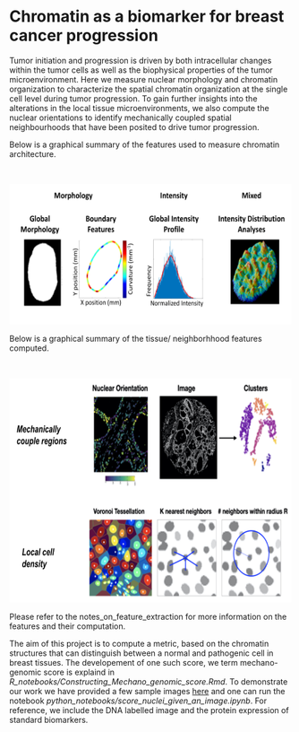 # Chromatin as a biomarker for breast cancer progression

Tumor initiation and progression is driven by both intracellular changes within the tumor cells as well as the biophysical properties of the tumor microenvironment. Here we measure nuclear morphology and chromatin organization to characterize the spatial chromatin organization at the single cell level during tumor progression. To gain further insights into the alterations in the local tissue microenvironments, we also compute the nuclear orientations to identify mechanically coupled spatial neighbourhoods that have been posited to drive tumor progression.

Below is a graphical summary of the features used to measure chromatin architecture. 

<br/> 
<p align="center">
<img src='/nuclear_feat.png' height='250' width='600'>
<br/>

Below is a graphical summary of the tissue/ neighborhhood features computed.

<br/> 
<p align="center">
<img src='/tissue_feat.png' height='400' width='600'>
<br/>

Please refer to the notes_on_feature_extraction for more information on the features and their computation.

The aim of this project is to compute a metric, based on the chromatin structures that can distinguish between a normal and pathogenic cell in breast tissues. The developement of one such score, we term mechano-genomic score is explaind in _R_notebooks/Constructing_Mechano_genomic_score.Rmd_. To demonstrate our work we have provided a few sample images [here](https://www.dropbox.com/sh/4cv8u3zoma8xth0/AAB-sUA_sG8Y1q0GHZ1JqSHGa?dl=0) and one can run the notebook _python_notebooks/score_nuclei_given_an_image.ipynb_. For reference, we include the DNA labelled image and the protein expression of standard biomarkers.
